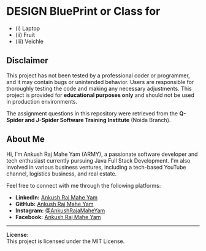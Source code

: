  # DESIGN BluePrint or Class for 
- (i)     Laptop
- (ii)    Fruit
- (iii)   Veichle





## Disclaimer

This project has not been tested by a professional coder or programmer, and it may contain bugs or unintended behavior. Users are responsible for thoroughly testing the code and making any necessary adjustments. This project is provided for **educational purposes only** and should not be used in production environments.

The assignment questions in this repository were retrieved from the **Q-Spider and J-Spider Software Training Institute** (Noida Branch).

## About Me

Hi, I’m Ankush Raj Mahe Yam (ARMY), a passionate software developer and tech enthusiast currently pursuing Java Full Stack Development. I'm also involved in various business ventures, including a tech-based YouTube channel, logistics business, and real estate.

Feel free to connect with me through the following platforms:

- **LinkedIn:** [Ankush Raj Mahe Yam](https://linkedin.com/in/AnkushRajMaheYam)
- **GitHub:** [Ankush Raj Mahe Yam](https://github.com/AnkushRajMaheYam)
- **Instagram:** [@AnkushRajaMaheYam](https://instagram.com/AnkushRajaMaheYam)
- **Facebook:** [Ankush Raj Mahe Yam](https://facebook.com/AnkushRajMaheYam)

---

**License:**  
This project is licensed under the MIT License.
